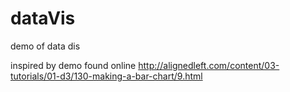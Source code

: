 # dataVis
demo of data dis

inspired by demo found online
http://alignedleft.com/content/03-tutorials/01-d3/130-making-a-bar-chart/9.html
